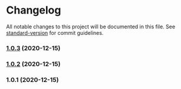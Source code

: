 # Changelog

All notable changes to this project will be documented in this file. See [standard-version](https://github.com/conventional-changelog/standard-version) for commit guidelines.

### [1.0.3](https://github.com/john-wennstrom/test-changelog/compare/1.0.2...1.0.3) (2020-12-15)

### [1.0.2](https://github.com/john-wennstrom/test-changelog/compare/1.0.1...1.0.2) (2020-12-15)

### 1.0.1 (2020-12-15)
